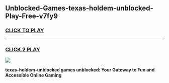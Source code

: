 
## Unblocked-Games-texas-holdem-unblocked-Play-Free-v7fy9
<h3>
<a href="https://premium76.site?title=texas-holdem-unblocked&ref=12A">CLICK TO PLAY</a></h3>
<hr>

<h3>
<a href="https://premium76.site?title=texas-holdem-unblocked&ref=12A">CLICK 2 PLAY</a>
  
</h3>

<a href="https://premium76.site?title=texas-holdem-unblocked&ref=12A"><img src="https://clearcache.store/games.png"></a>


**texas-holdem-unblocked games unblocked: Your Gateway to Fun and Accessible Online Gaming**
